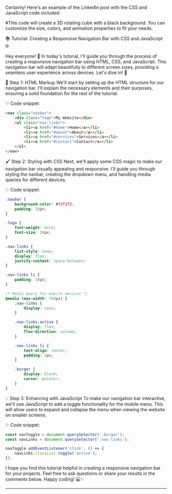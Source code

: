 Certainly! Here's an example of the LinkedIn post with the CSS and JavaScript code included:

#This code will create a 3D rotating cube with a black background. You can customize the size, colors, and animation properties to fit your needs.

📚 Tutorial: Creating a Responsive Navigation Bar with CSS and JavaScript 🌐

Hey everyone! 👋 In today's tutorial, I'll guide you through the process of creating a responsive navigation bar using HTML, CSS, and JavaScript. This navigation bar will adapt beautifully to different screen sizes, providing a seamless user experience across devices. Let's dive in! 🚀

📝 Step 1: HTML Markup
We'll start by setting up the HTML structure for our navigation bar. I'll explain the necessary elements and their purposes, ensuring a solid foundation for the rest of the tutorial.

✨ Code snippet:

```html
<nav class="navbar">
	<div class="logo">My Website</div>
	<ul class="nav-links">
		<li><a href="#home">Home</a></li>
		<li><a href="#about">About</a></li>
		<li><a href="#services">Services</a></li>
		<li><a href="#contact">Contact</a></li>
	</ul>
</nav>
```

🖌️ Step 2: Styling with CSS
Next, we'll apply some CSS magic to make our navigation bar visually appealing and responsive. I'll guide you through styling the navbar, creating the dropdown menu, and handling media queries for different devices.

✨ Code snippet:

```css
.navbar {
	background-color: #f2f2f2;
	padding: 10px;
}

.logo {
	font-weight: bold;
	font-size: 20px;
}

.nav-links {
	list-style: none;
	display: flex;
	justify-content: space-between;
}

.nav-links li {
	padding: 10px;
}

/* Media Query for mobile devices */
@media (max-width: 768px) {
	.nav-links {
		display: none;
	}

	.nav-links.active {
		display: flex;
		flex-direction: column;
	}

	.nav-links li {
		text-align: center;
		padding: 5px;
	}

	.burger {
		display: block;
		cursor: pointer;
	}
}
```

💡 Step 3: Enhancing with JavaScript
To make our navigation bar interactive, we'll use JavaScript to add a toggle functionality for the mobile menu. This will allow users to expand and collapse the menu when viewing the website on smaller screens.

✨ Code snippet:

```javascript
const navToggle = document.querySelector('.burger');
const navLinks = document.querySelector('.nav-links');

navToggle.addEventListener('click', () => {
	navLinks.classList.toggle('active');
});
```


I hope you find this tutorial helpful in creating a responsive navigation bar for your projects. Feel free to ask questions or share your results in the comments below. Happy coding! 💻✨



---
